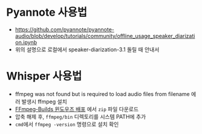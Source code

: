 # Pyannote 사용법
- https://github.com/pyannote/pyannote-audio/blob/develop/tutorials/community/offline_usage_speaker_diarization.ipynb
- 위의 설명으로 로컬에서 speaker-diarization-3.1 돌릴 때 안내서

# Whisper 사용법
- ffmpeg was not found but is required to load audio files from filename 에러 발생시 ffmpeg 설치
- [FFmpeg-Builds 윈도우즈 배포](https://www.gyan.dev/ffmpeg/builds/) 에서 `zip` 파일 다운로드
- 압축 해제 후, `ffmpeg/bin` 디렉토리를 시스템 PATH에 추가
- `cmd`에서 `ffmpeg -version` 명령으로 설치 확인